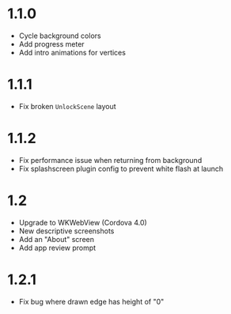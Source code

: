 1.1.0
=====
* Cycle background colors
* Add progress meter
* Add intro animations for vertices

1.1.1
=====
* Fix broken `UnlockScene` layout

1.1.2
=====
* Fix performance issue when returning from background
* Fix splashscreen plugin config to prevent white flash at launch

1.2
====
* Upgrade to WKWebView (Cordova 4.0)
* New descriptive screenshots
* Add an "About" screen
* Add app review prompt

1.2.1
=====
* Fix bug where drawn edge has height of "0"
